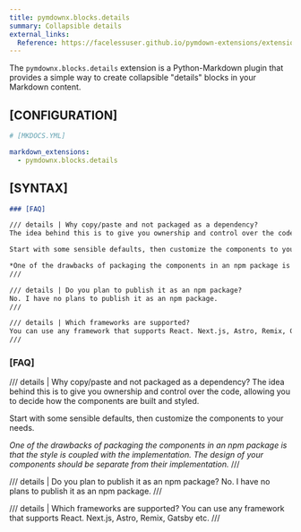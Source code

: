 ```yaml
---
title: pymdownx.blocks.details
summary: Collapsible details
external_links:
  Reference: https://facelessuser.github.io/pymdown-extensions/extensions/blocks/plugins/details/
---
```



The `pymdownx.blocks.details` extension is a Python-Markdown plugin that provides a simple way to create collapsible "details" blocks in your Markdown content. 

## [CONFIGURATION]

```yaml
# [MKDOCS.YML]

markdown_extensions:
  - pymdownx.blocks.details
```

## [SYNTAX]

```md
### [FAQ]

/// details | Why copy/paste and not packaged as a dependency?
The idea behind this is to give you ownership and control over the code, allowing you to decide how the components are built and styled.

Start with some sensible defaults, then customize the components to your needs.

*One of the drawbacks of packaging the components in an npm package is that the style is coupled with the implementation. The design of your components should be separate from their implementation.*
///

/// details | Do you plan to publish it as an npm package?
No. I have no plans to publish it as an npm package.
///

/// details | Which frameworks are supported?
You can use any framework that supports React. Next.js, Astro, Remix, Gatsby etc.
///
```

### [FAQ]

/// details | Why copy/paste and not packaged as a dependency?
The idea behind this is to give you ownership and control over the code, allowing you to decide how the components are built and styled.

Start with some sensible defaults, then customize the components to your needs.

*One of the drawbacks of packaging the components in an npm package is that the style is coupled with the implementation. The design of your components should be separate from their implementation.*
///

/// details | Do you plan to publish it as an npm package?
No. I have no plans to publish it as an npm package.
///

/// details | Which frameworks are supported?
You can use any framework that supports React. Next.js, Astro, Remix, Gatsby etc.
///

